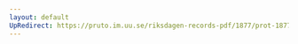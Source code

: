 ```yaml
---
layout: default
UpRedirect: https://pruto.im.uu.se/riksdagen-records-pdf/1877/prot-1877--ak--031/prot-1877--ak--031_025.pdf
---
```

